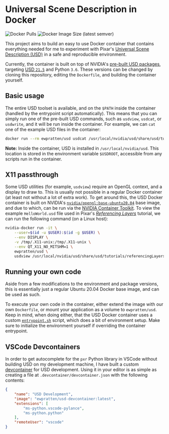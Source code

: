 # Universal Scene Description in Docker
![Docker Pulls](https://img.shields.io/docker/pulls/ewpratten/usd)
![Docker Image Size (latest semver)](https://img.shields.io/docker/image-size/ewpratten/usd)

This project aims to build an easy to use Docker container that contains everything needed for me to experiment with Pixar's [Universal Scene Description (USD)](http://openusd.org/) in a safe and reproducible environment.

Currently, the container is built on top of NVIDIA's [pre-built USD packages](https://developer.nvidia.com/usd), targeting [USD `21.5`](https://github.com/PixarAnimationStudios/USD/blob/release/CHANGELOG.md#2105---2021-04-12) and Python `3.6`. These versions can be changed by cloning this repository, editing the `Dockerfile`, and building the container yourself.

## Basic usage

The entire USD toolset is available, and on the `$PATH` inside the container (handled by the entrypoint script automatically). This means that you can simply run one of the pre-built USD commands, such as `usdview`, `usdcat`, or `usdwrite`, and it will be run inside the container. For example, we can `cat` one of the example USD files in the container:

```sh
docker run --rm ewpratten/usd usdcat /usr/local/nvidia/usd/share/usd/tutorials/convertingLayerFormats/Sphere.usd
```

**Note:** Inside the container, USD is installed in `/usr/local/nvidia/usd`. This location is stored in the environment variable `$USDROOT`, accessible from any scripts run in the container.

## X11 passthrough

Some USD utilities (for example, `usdview`) require an OpenGL context, and a display to draw to. This is usually not possible in a regular Docker container (at least not without a lot of extra work). To get around this, the USD Docker container is built on NVIDIA's [`nvidia/opengl:base-ubuntu20.04`](https://hub.docker.com/r/nvidia/opengl) base image, and due to which, can be run via the [NVIDIA Container Toolkit](https://github.com/NVIDIA/nvidia-docker). To view the example `HelloWorld.usd` file used in Pixar's [*Referencing Layers*](https://graphics.pixar.com/usd/docs/Referencing-Layers.html) tutorial, we can run the following command (on a Linux host):

```sh
nvidia-docker run -it \
    --user=$(id -u $USER):$(id -g $USER) \
    --env DISPLAY \
    -v /tmp/.X11-unix:/tmp/.X11-unix \
    --env QT_X11_NO_MITSHM=1 \
    ewpratten/usd \
    usdview /usr/local/nvidia/usd/share/usd/tutorials/referencingLayers/HelloWorld.usda
```

## Running your own code 

Aside from a few modifications to the environment and package versions, this is essentially just a regular Ubuntu 20.04 Docker base image, and can be used as such.

To execute your own code in the container, either extend the image with our own `Dockerfile`, or mount your application as a volume to `ewpratten/usd`. Keep in mind, when doing either, that the USD Docker container uses a custom [`entrypoint.sh`](./entrypoint.sh) script, which does a bit of environment setup. Make sure to initialize the environment yourself if overriding the container entrypoint.

## VSCode Devcontainers

In order to get autocomplete for the `pxr` Python library in VSCode without building USD on my development machine, I have built a custom [devcontainer](https://code.visualstudio.com/docs/remote/containers) for USD development. Using it in your editor is as simple as creating a file at `.devcontainer/devcontainer.json` with the following contents:

```json
{
    "name": "USD Development",
    "image": "ewpratten/usd-devcontainer:latest",
    "extensions": [
        "ms-python.vscode-pylance",
        "ms-python.python"
    ],
    "remoteUser": "vscode"
}
```
